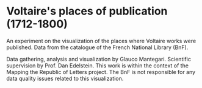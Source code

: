 Voltaire's places of publication (1712-1800)
============================================

An experiment on the visualization of the places where Voltaire works were published. Data from the catalogue of the French National Library (BnF).

Data gathering, analysis and visualization by Glauco Mantegari. Scientific supervision by Prof. Dan Edelstein. This work is within the context of the Mapping the Republic of Letters project. The BnF is not responsible for any data quality issues related to this visualization.

